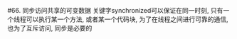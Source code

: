 #66. 同步访问共享的可变数据
关键字synchronized可以保证在同一时刻, 只有一个线程可以执行某一个方法, 或者某一个代码块, 为了在线程之间进行可靠的通信, 也为了互斥访问, 同步是必要的